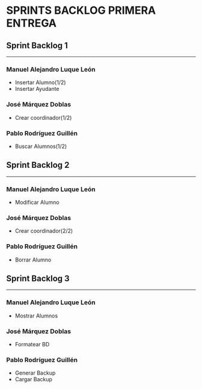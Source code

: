 # **SPRINTS BACKLOG PRIMERA ENTREGA**

## Sprint Backlog 1

---

### Manuel Alejandro Luque León

* Insertar Alumno(1/2)
* Insertar Ayudante

### José Márquez Doblas

* Crear coordinador(1/2)

### Pablo Rodríguez Guillén

* Buscar Alumnos(1/2)

## Sprint Backlog 2

---

### Manuel Alejandro Luque León

* Modificar Alumno

### José Márquez Doblas

* Crear coordinador(2/2)

### Pablo Rodríguez Guillén

* Borrar Alumno

## Sprint Backlog 3

---

### Manuel Alejandro Luque León

* Mostrar Alumnos

### José Márquez Doblas

* Formatear BD

### Pablo Rodríguez Guillén

* Generar Backup
* Cargar Backup